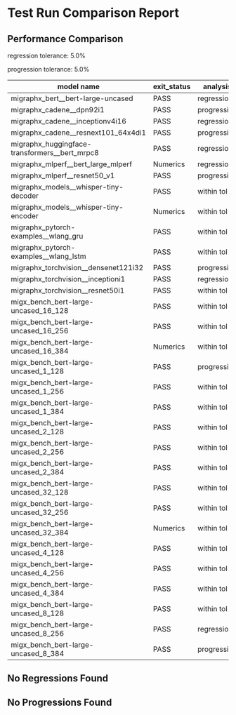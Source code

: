 # Test Run Comparison Report

## Performance Comparison

regression tolerance: 5.0%

progression tolerance: 5.0%

|model name|exit_status|analysis|old_time_ms|new_time_ms|change_ms|percent_change|
|---|---|---|---|---|---|---|
|migraphx_bert__bert-large-uncased|PASS|regression|376.9364|614.4673|237.5309|63.02%|
|migraphx_cadene__dpn92i1|PASS|progression|276.553|179.0857|-97.4673|-35.24%|
|migraphx_cadene__inceptionv4i16|PASS|regression|5770.9452|6109.3183|338.3731|5.86%|
|migraphx_cadene__resnext101_64x4di1|PASS|progression|334.5707|310.9493|-23.6214|-7.06%|
|migraphx_huggingface-transformers__bert_mrpc8|PASS|regression|403.5442|552.598|149.0538|36.94%|
|migraphx_mlperf__bert_large_mlperf|Numerics|regression|424.9693|458.4913|33.522|7.89%|
|migraphx_mlperf__resnet50_v1|PASS|progression|300.6443|86.0868|-214.5575|-71.37%|
|migraphx_models__whisper-tiny-decoder|PASS|within tol|58.2246|58.2194|-0.0052|-0.01%|
|migraphx_models__whisper-tiny-encoder|Numerics|within tol|209.7782|208.7943|-0.9839|-0.47%|
|migraphx_pytorch-examples__wlang_gru|PASS|within tol|59.0888|58.6347|-0.4541|-0.77%|
|migraphx_pytorch-examples__wlang_lstm|PASS|within tol|19.2084|19.4013|0.1929|1.0%|
|migraphx_torchvision__densenet121i32|PASS|progression|1618.1364|1434.1501|-183.9863|-11.37%|
|migraphx_torchvision__inceptioni1|PASS|regression|197.2974|231.1621|33.8647|17.16%|
|migraphx_torchvision__resnet50i1|PASS|within tol|83.555|84.0558|0.5009|0.6%|
|migx_bench_bert-large-uncased_16_128|PASS|within tol|1585.7033|1553.528|-32.1752|-2.03%|
|migx_bench_bert-large-uncased_16_256|PASS|within tol|5371.2549|5567.3285|196.0736|3.65%|
|migx_bench_bert-large-uncased_16_384|Numerics|within tol|9586.9511|9380.7925|-206.1586|-2.15%|
|migx_bench_bert-large-uncased_1_128|PASS|progression|174.7123|151.1713|-23.541|-13.47%|
|migx_bench_bert-large-uncased_1_256|PASS|within tol|262.0004|259.8101|-2.1903|-0.84%|
|migx_bench_bert-large-uncased_1_384|PASS|within tol|359.4702|374.6567|15.1864|4.22%|
|migx_bench_bert-large-uncased_2_128|PASS|within tol|242.2257|238.6711|-3.5546|-1.47%|
|migx_bench_bert-large-uncased_2_256|PASS|within tol|462.0768|455.0878|-6.989|-1.51%|
|migx_bench_bert-large-uncased_2_384|PASS|within tol|678.8963|653.9793|-24.917|-3.67%|
|migx_bench_bert-large-uncased_32_128|PASS|within tol|5067.8385|5092.6368|24.7983|0.49%|
|migx_bench_bert-large-uncased_32_256|PASS|within tol|14042.2474|13539.0806|-503.1668|-3.58%|
|migx_bench_bert-large-uncased_32_384|Numerics|within tol|24320.5401|23442.4888|-878.0512|-3.61%|
|migx_bench_bert-large-uncased_4_128|PASS|within tol|411.8354|409.6568|-2.1786|-0.53%|
|migx_bench_bert-large-uncased_4_256|PASS|within tol|806.4427|791.4453|-14.9975|-1.86%|
|migx_bench_bert-large-uncased_4_384|PASS|within tol|1278.1324|1307.9713|29.839|2.33%|
|migx_bench_bert-large-uncased_8_128|PASS|within tol|791.9537|807.7893|15.8356|2.0%|
|migx_bench_bert-large-uncased_8_256|PASS|regression|1703.7037|1794.7018|90.9981|5.34%|
|migx_bench_bert-large-uncased_8_384|PASS|progression|3540.904|3357.6152|-183.2888|-5.18%|

## No Regressions Found

## No Progressions Found

